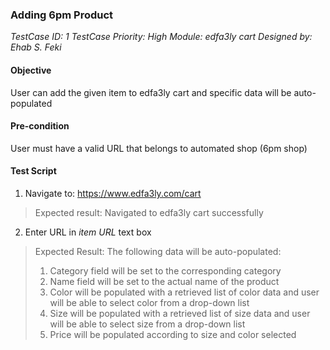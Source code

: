 ### Adding 6pm Product 

*TestCase ID: 1*
*TestCase Priority: High*
*Module: edfa3ly cart*
*Designed by: Ehab S. Feki*

#### Objective
User can add the given item to edfa3ly cart and specific data will be auto-populated
#### Pre-condition
User must have a valid URL that belongs to automated shop (6pm shop)
#### Test Script
1. Navigate to: https://www.edfa3ly.com/cart
> Expected result: Navigated to edfa3ly cart successfully
2. Enter URL in *item URL* text box
> Expected Result: The following data will be auto-populated:
> 1. Category field will be set to the corresponding category
> 2. Name field will be set to the actual name of the product
> 3. Color will be populated with a retrieved list of color data and user will be able to select color from a drop-down list
> 4. Size will be populated with a retrieved list of size data and user will be able to select size from a drop-down list
> 5. Price will be populated according to size and color selected
